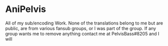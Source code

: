 # AniPelvis

All of my sub/encoding Work.
None of the translations belong to me but are public, are from various fansub groups, or I was part of the group.
If any group wants me to remove anything contact me at PelvisBass#8205 and I will
